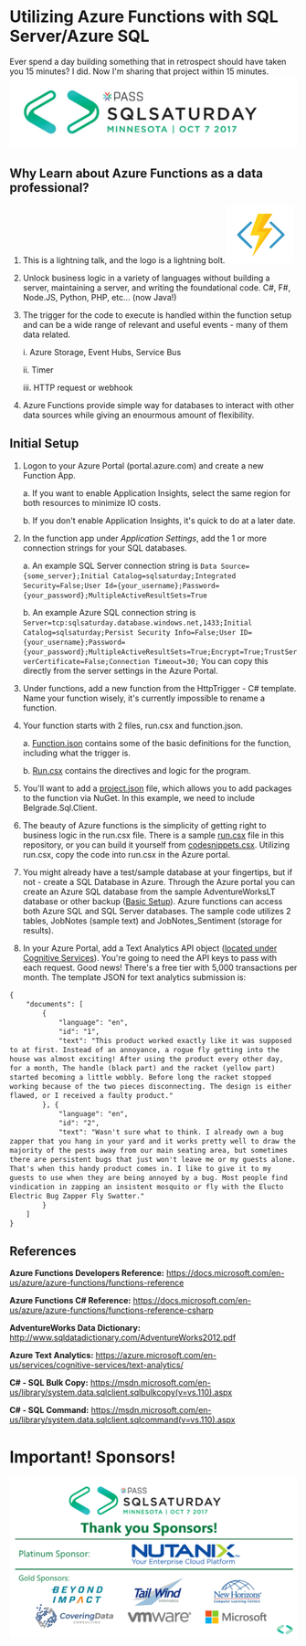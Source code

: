 # Utilizing Azure Functions with SQL Server/Azure SQL
Ever spend a day building something that in retrospect should have taken you 15 minutes? I did. Now I'm sharing that project within 15 minutes.
![SQL Sat Logo](/images/pass_sqlsaturday862.jpg "Azure Functions Logo")

## Why Learn about Azure Functions as a data professional?
1. This is a lightning talk, and the logo is a lightning bolt.  ![Azure Functions Logo](/images/AzureFunctions.png "Azure Functions Logo") 
2. Unlock business logic in a variety of languages without building a server, maintaining a server, and writing the foundational code.
C#, F#, Node.JS, Python, PHP, etc... (now Java!)
3. The trigger for the code to execute is handled within the function setup and can be a wide range of relevant and useful events - many of them data related.

    i. Azure Storage, Event Hubs, Service Bus

    ii. Timer

    iii. HTTP request or webhook
4. Azure Functions provide simple way for databases to interact with other data sources while giving an enourmous amount of flexibility.

## Initial Setup
1. Logon to your Azure Portal (portal.azure.com) and create a new Function App.

    a. If you want to enable Application Insights, select the same region for both resources to minimize IO costs.

    b. If you don't enable Application Insights, it's quick to do at a later date.
2. In the function app under *Application Settings*, add the 1 or more connection strings for your SQL databases.

    a. An example SQL Server connection string is `Data Source={some_server};Initial Catalog=sqlsaturday;Integrated Security=False;User Id={your_username};Password={your_password};MultipleActiveResultSets=True`

    b. An example Azure SQL connection string is `Server=tcp:sqlsaturday.database.windows.net,1433;Initial Catalog=sqlsaturday;Persist Security Info=False;User ID={your_username};Password={your_password};MultipleActiveResultSets=True;Encrypt=True;TrustServerCertificate=False;Connection Timeout=30;` You can copy this directly from the server settings in the Azure Portal.
3. Under functions, add a new function from the HttpTrigger - C# template. Name your function wisely, it's currently impossible to rename a function.
4. Your function starts with 2 files, run.csx and function.json.

    a. [Function.json](/blob/master/function.json) contains some of the basic definitions for the function, including what the trigger is.

    b. [Run.csx](/blob/master/run.csx) contains the directives and logic for the program.
5. You'll want to add a [project.json](/blob/master/project.json) file, which allows you to add packages to the function via NuGet.  In this example, we need to include Belgrade.Sql.Client.
6. The beauty of Azure functions is the simplicity of getting right to business logic in the run.csx file. There is a sample [run.csx](/blob/master/run.csx) file in this repository, or you can build it yourself from [codesnippets.csx](/blob/master/codesnippets.csx).
Utilizing run.csx, copy the code into run.csx in the Azure portal.
7. You might already have a test/sample database at your fingertips, but if not - create a SQL Database in Azure. Through the Azure portal you can create an Azure SQL database from the sample AdventureWorksLT database or other backup ([Basic Setup](/images/AzureSQLSample.png)). Azure functions can access both Azure SQL and SQL Server databases.  The sample code utilizes 2 tables, JobNotes (sample text) and JobNotes_Sentiment (storage for results).
8. In your Azure Portal, add a Text Analytics API object ([located under Cognitive Services](/images/textapisetup.png)).  You're going to need the API keys to pass with each request.  Good news! There's a free tier with 5,000 transactions per month. The template JSON for text analytics submission is:


```
{
    "documents": [
        {
            "language": "en",
            "id": "1",
            "text": "This product worked exactly like it was supposed to at first. Instead of an annoyance, a rogue fly getting into the house was almost exciting! After using the product every other day, for a month, The handle (black part) and the racket (yellow part) started becoming a little wobbly. Before long the racket stopped working because of the two pieces disconnecting. The design is either flawed, or I received a faulty product."
        }, {
            "language": "en",
            "id": "2",
            "text": "Wasn't sure what to think. I already own a bug zapper that you hang in your yard and it works pretty well to draw the majority of the pests away from our main seating area, but sometimes there are persistent bugs that just won't leave me or my guests alone. That's when this handy product comes in. I like to give it to my guests to use when they are being annoyed by a bug. Most people find vindication in zapping an insistent mosquito or fly with the Elucto Electric Bug Zapper Fly Swatter."
        }
    ]
}
```



## References

**Azure Functions Developers Reference:** https://docs.microsoft.com/en-us/azure/azure-functions/functions-reference

**Azure Functions C# Reference:** https://docs.microsoft.com/en-us/azure/azure-functions/functions-reference-csharp

**AdventureWorks Data Dictionary:** http://www.sqldatadictionary.com/AdventureWorks2012.pdf

**Azure Text Analytics:** https://azure.microsoft.com/en-us/services/cognitive-services/text-analytics/

**C# - SQL Bulk Copy:** https://msdn.microsoft.com/en-us/library/system.data.sqlclient.sqlbulkcopy(v=vs.110).aspx

**C# - SQL Command:** https://msdn.microsoft.com/en-us/library/system.data.sqlclient.sqlcommand(v=vs.110).aspx


# Important!  Sponsors!
![sponsors logos](/images/sponsors.png "sponsors logos")